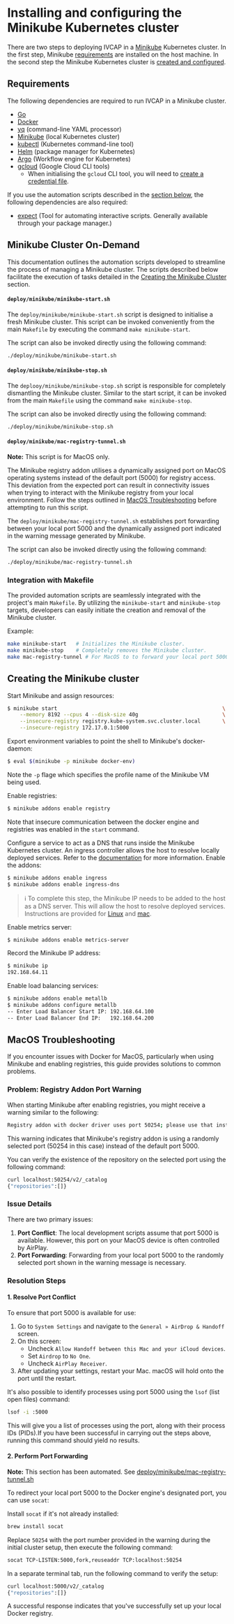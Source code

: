 # Installing and configuring the Minikube Kubernetes cluster

There are two steps to deploying IVCAP in a
[Minikube](https://minikube.sigs.k8s.io/) Kubernetes cluster. In the first step,
Minikube [requirements](#minikube-requirements) are installed on the host
machine. In the second step the Minikube Kubernetes cluster is [created and
configured](#minikube-create-cluster).


## Requirements <a name="minikube-requirements"></a>

The following dependencies are required to run IVCAP in a Minikube cluster.

- [Go](https://go.dev/doc/install)
- [Docker](https://docs.docker.com/engine/install/)
- [yq](https://mikefarah.gitbook.io/yq/v/v3.x/) (command-line YAML processor)
- [Minikube](https://minikube.sigs.k8s.io/docs/start/) (local Kubernetes cluster)
- [kubectl](https://kubernetes.io/docs/tasks/tools/install-kubectl-linux) (Kubernetes command-line tool)
- [Helm](https://helm.sh/docs/intro/install/) (package manager for Kubernetes)
- [Argo](https://github.com/argoproj/argo-workflows/releases) (Workflow engine
  for Kubernetes)
- [gcloud](https://cloud.google.com/sdk/docs/install) (Google Cloud CLI tools)
    - When initialising the `gcloud` CLI tool, you will need to [create a
      credential file](https://cloud.google.com/docs/authentication/provide-credentials-adc).

If you use the automation scripts described in the [section
below](#minikube-on-demand), the following dependencies are also required:

- [expect](https://core.tcl-lang.org/expect/index) (Tool for automating
  interactive scripts. Generally available through your package manager.)

## Minikube Cluster On-Demand <a name="minikube-on-demand"></a>

This documentation outlines the automation scripts developed to streamline the process of managing a Minikube cluster. The scripts described below facilitate the execution of tasks detailed in the [Creating the Minikube Cluster](#minikube-create-cluster) section.

#### `deploy/minikube/minikube-start.sh` <a name="deploy-minikube-start"></a>

The `deploy/minikube/minikube-start.sh` script is designed to initialise a fresh Minikube cluster. This script can be invoked conveniently from the main `Makefile` by executing the command `make minikube-start`.

The script can also be invoked directly using the following command:
```bash
./deploy/minikube/minikube-start.sh
```

#### `deploy/minikube/minikube-stop.sh` <a name="deploy-minikube-stop"></a>

The `deplooy/minikube/minikube-stop.sh` script is responsible for completely dismantling the Minikube cluster. Similar to the start script, it can be invoked from the main `Makefile` using the command `make minikube-stop`.

The script can also be invoked directly using the following command:
```bash
./deploy/minikube/minikube-stop.sh
```

#### `deploy/minikube/mac-registry-tunnel.sh` <a name="deploy-mac-registry-tunnel"></a>

**Note:** This script is for MacOS only.

The Minikube registry addon utilises a dynamically assigned port on MacOS operating systems instead of the default port (5000) for registry access. This deviation from the expected port can result in connectivity issues when trying to interact with the Minikube registry from your local environment. Follow the steps outlined in [MacOS Troubleshooting](#macos-troubleshooting) before attempting to run this script.

The `deploy/minikube/mac-registry-tunnel.sh` establishes port forwarding between your local port 5000 and the dynamically assigned port indicated in the warning message generated by Minikube.

The script can also be invoked directly using the following command:
```bash
./deploy/minikube/mac-registry-tunnel.sh
```

### Integration with Makefile

The provided automation scripts are seamlessly integrated with the project's main `Makefile`. By utilizing the `minikube-start` and `minikube-stop` targets, developers can easily initiate the creation and removal of the Minikube cluster.

Example:

```bash
make minikube-start   # Initializes the Minikube cluster.
make minikube-stop    # Completely removes the Minikube cluster.
make mac-registry-tunnel # For MacOS to to forward your local port 5000 to the dynamically assigned port.
```

## Creating the Minikube cluster <a name="minikube-create-cluster"></a>

Start Minikube and assign resources:

```bash
$ minikube start                                                     \
    --memory 8192 --cpus 4 --disk-size 40g                           \
    --insecure-registry registry.kube-system.svc.cluster.local       \
    --insecure-registry 172.17.0.1:5000
```

Export environment variables to point the shell to Minikube's docker-daemon:

```bash
$ eval $(minikube -p minikube docker-env)
```

Note the `-p` flage which specifies the profile name of the Minikube VM being
used.

Enable registries:

```bash
$ minikube addons enable registry
```

Note that insecure communication between the docker engine and registries was
enabled in the `start` command.

Configure a service to act as a DNS that runs inside the Minikube Kubernetes
cluster. An ingress controller allows the host to resolve locally deployed
services. Refer to the
[documentation](https://minikube.sigs.k8s.io/docs/handbook/addons/ingress-dns/)
for more information. Enable the addons:

```bash
$ minikube addons enable ingress
$ minikube addons enable ingress-dns
```

> :information_source: To complete this step, the Minikube IP needs to be added
  to the host as a DNS server. This will allow the host to resolve deployed
  services. Instructions are provided for [Linux](./minikube-DNS-linux.md) and
  [mac](./minikube-DNS-mac.md).


Enable metrics server:

```bash
$ minikube addons enable metrics-server
```

Record the Minikube IP address:

```bash
$ minikube ip
192.168.64.11
```

Enable load balancing services:

```bash
$ minikube addons enable metallb
$ minikube addons configure metallb
-- Enter Load Balancer Start IP: 192.168.64.100
-- Enter Load Balancer End IP:   192.168.64.200
```
## MacOS Troubleshooting <a name="macos-troubleshooting"></a>

If you encounter issues with Docker for MacOS, particularly when using Minikube and enabling registries, this guide provides solutions to common problems.

### Problem: Registry Addon Port Warning

When starting Minikube after enabling registries, you might receive a warning similar to the following:

```bash
Registry addon with docker driver uses port 50254; please use that instead of default port 5000
```

This warning indicates that Minikube's registry addon is using a randomly selected port (50254 in this case) instead of the default port 5000.

You can verify the existence of the repository on the selected port using the following command:

```bash
curl localhost:50254/v2/_catalog
{"repositories":[]}
```

### Issue Details

There are two primary issues:

1. **Port Conflict**: The local development scripts assume that port 5000 is available. However, this port on your MacOS device is often controlled by AirPlay.
2. **Port Forwarding**: Forwarding from your local port 5000 to the randomly selected port shown in the warning message is necessary.

### Resolution Steps

#### 1. Resolve Port Conflict

To ensure that port 5000 is available for use:

1. Go to `System Settings` and navigate to the `General » AirDrop & Handoff` screen.
2. On this screen:
   - Uncheck `Allow Handoff between this Mac and your iCloud devices`.
   - Set `Airdrop` to `No One`.
   - Uncheck `AirPlay Receiver`.
3. After updating your settings, restart your Mac. macOS will hold onto the port until the restart.

It's also possible to identify processes using port 5000 using the `lsof` (list open files) command:

```bash
lsof -i :5000
```

This will give you a list of processes using the port, along with their process IDs (PIDs).If you have been successful in carrying out the steps above, running this command should yield no results.

#### 2. Perform Port Forwarding

**Note:** This section has been automated. See [deploy/minikube/mac-registry-tunnel.sh](#deploy-mac-registry-tunnel)

To redirect your local port 5000 to the Docker engine's designated port, you can use `socat`:

Install `socat` if it's not already installed:

```bash
brew install socat
```

Replace `50254` with the port number provided in the warning during the initial cluster setup, then execute the following command:

```bash
socat TCP-LISTEN:5000,fork,reuseaddr TCP:localhost:50254
```

In a separate terminal tab, run the following command to verify the setup:

```bash
curl localhost:5000/v2/_catalog
{"repositories":[]}
```

A successful response indicates that you've successfully set up your local Docker registry.
